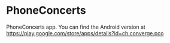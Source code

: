 # PhoneConcerts
PhoneConcerts app. 
You can find the Android version at https://play.google.com/store/apps/details?id=ch.converge.pco
 
